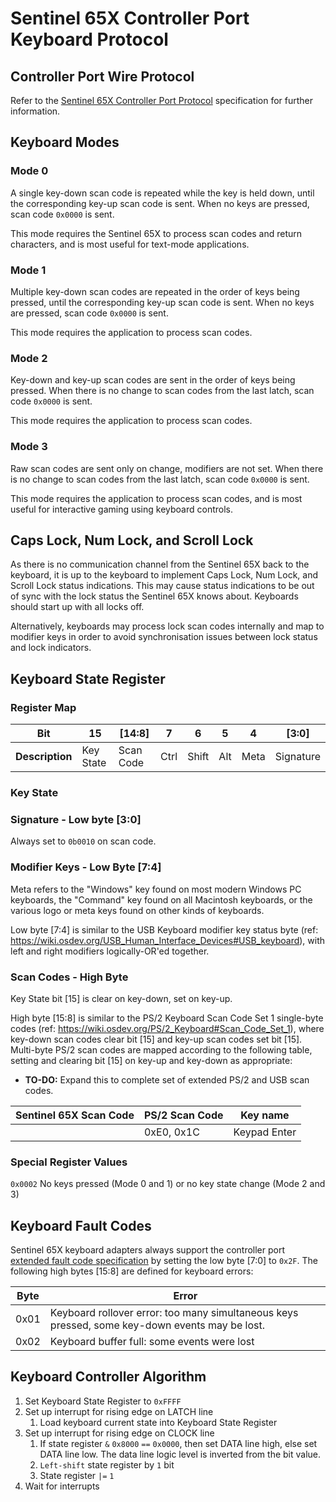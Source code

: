 # Sentinel 65X Controller Port Keyboard Protocol

## Controller Port Wire Protocol

Refer to the [Sentinel 65X Controller Port Protocol](sentinel-65x-controller-port-protocol.md) specification for further information.

## Keyboard Modes

### Mode 0

A single key-down scan code is repeated while the key is held down, until the corresponding key-up scan code is sent. When no keys are pressed, scan code `0x0000` is sent.

This mode requires the Sentinel 65X to process scan codes and return characters, and is most useful for text-mode applications.

### Mode 1

Multiple key-down scan codes are repeated in the order of keys being pressed, until the corresponding key-up scan code is sent. When no keys are pressed, scan code `0x0000` is sent.

This mode requires the application to process scan codes.

### Mode 2

Key-down and key-up scan codes are sent in the order of keys being pressed. When there is no change to scan codes from the last latch, scan code `0x0000` is sent.

This mode requires the application to process scan codes.

### Mode 3

Raw scan codes are sent only on change, modifiers are not set. When there is no change to scan codes from the last latch, scan code `0x0000` is sent.

This mode requires the application to process scan codes, and is most useful for interactive gaming using keyboard controls.

## Caps Lock, Num Lock, and Scroll Lock

As there is no communication channel from the Sentinel 65X back to the keyboard, it is up to the keyboard to implement Caps Lock, Num Lock, and Scroll Lock status indications. This may cause status indications to be out of sync with the lock status the Sentinel 65X knows about. Keyboards should start up with all locks off.

Alternatively, keyboards may process lock scan codes internally and map to modifier keys in order to avoid synchronisation issues between lock status and lock indicators.

## Keyboard State Register

### Register Map

|Bit|15|\[14:8]|7|6|5|4|\[3:0]|
|-|-|-|-|-|-|-|-|
|**Description**|Key State|Scan Code|Ctrl|Shift|Alt|Meta|Signature|

### Key State

### Signature - Low byte \[3:0]

Always set to `0b0010` on scan code.

### Modifier Keys - Low Byte \[7:4]

Meta refers to the "Windows" key found on most modern Windows PC keyboards, the "Command" key found on all Macintosh keyboards, or the various logo or meta keys found on other kinds of keyboards.

Low byte \[7:4] is similar to the USB Keyboard modifier key status byte (ref: <https://wiki.osdev.org/USB_Human_Interface_Devices#USB_keyboard>), with left and right modifiers logically-OR'ed together.

### Scan Codes - High Byte

Key State bit \[15] is clear on key-down, set on key-up.

High byte \[15:8] is similar to the PS/2 Keyboard Scan Code Set 1 single-byte codes (ref: <https://wiki.osdev.org/PS/2_Keyboard#Scan_Code_Set_1>), where key-down scan codes clear bit \[15] and key-up scan codes set bit \[15]. Multi-byte PS/2 scan codes are mapped according to the following table, setting and clearing bit \[15] on key-up and key-down as appropriate:

* **TO-DO:** Expand this to complete set of extended PS/2 and USB scan codes.

|Sentinel 65X Scan Code|PS/2 Scan Code|Key name|
|-|-|-|
||0xE0, 0x1C|Keypad Enter|

### Special Register Values

`0x0002` No keys pressed (Mode 0 and 1) or no key state change (Mode 2 and 3)

## Keyboard Fault Codes

Sentinel 65X keyboard adapters always support the controller port [extended fault code specification](sentinel-65x-controller-port-protocol.md#device-fault-codes) by setting the low byte \[7:0] to `0x2F`. The following high bytes \[15:8] are defined for keyboard errors:

|Byte|Error|
|-|-|
|0x01|Keyboard rollover error: too many simultaneous keys pressed, some key-down events may be lost.|
|0x02|Keyboard buffer full: some events were lost|

## Keyboard Controller Algorithm

1. Set Keyboard State Register to `0xFFFF`
1. Set up interrupt for rising edge on LATCH line
    1. Load keyboard current state into Keyboard State Register
1. Set up interrupt for rising edge on CLOCK line
    1. If state register `&` `0x8000` `==` `0x0000`, then set DATA line high, else set DATA line low. The data line logic level is inverted from the bit value.
    1. `Left-shift` state register by `1` bit
    1. State register `|=` `1`
1. Wait for interrupts
